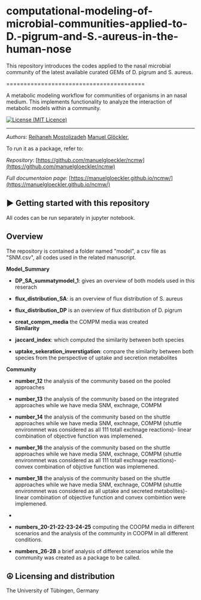 # computational-modeling-of-microbial-communities-applied-to-D.-pigrum-and-S.-aureus-in-the-human-nose
This repository introduces the codes applied to the nasal microbial community of the latest available curated GEMs of D. pigrum and S. aureus. 

========================================

A metabolic modeling workflow for communities of organisms in an nasal
medium. This implements functionality to analyze the interaction of
metabolic models within a community.

[![License (MIT Licence)](https://img.shields.io/badge/license-MIT-blue.svg?style=plastic)](https://opensource.org/licenses/MIT)

----
*Authors*: [Reihaneh Mostolizadeh](https://uni-tuebingen.de/en/fakultaeten/mathematisch-naturwissenschaftliche-fakultaet/fachbereiche/informatik/lehrstuehle/systems-biology/team/dr-reihaneh-mostolizadeh/)
[Manuel Glöckler](https://uni-tuebingen.de/en/fakultaeten/mathematisch-naturwissenschaftliche-fakultaet/fachbereiche/informatik/lehrstuehle/systems-biology/team/),

To run it as a package, refer to: 

*Repository*: [https://github.com/manuelgloeckler/ncmw](https://github.com/manuelgloeckler/ncmw)

*Full documentaion page*: [https://manuelgloeckler.github.io/ncmw/](https://manuelgloeckler.github.io/ncmw/)



► Getting started with this repository
----------------------------

All codes can be run separately in jupyter notebook.


Overview
--------

The repository is contained a folder named "model", a csv file as "SNM.csv", all codes used in the related manuscript. 

**Model_Summary**

- **DP_SA_summatymodel_1**:
    gives an overview of both models used in this reserach
- **flux_distribution_SA**:
    is an overview of flux distribution of S. aureus 
- **flux_distribution_DP**
    is an overview of flux distribution of D. pigrum 
- **creat_compm_media**
    the COMPM media was created  
 **Similarity** 
  
- **jaccard_index**:
    which computed the similarity between both species 
- **uptake_sekeration_inverstigation**: 
    compare the similarity between both species from the perspective of uptake and secretion metabolites

 **Community** 

- **number_12** the analysis of the community based on the pooled approaches
       
- **number_13** the analysis of the community based on the integrated approaches while we have media SNM, exchnage, COMPM
        
- **number_14** the analysis of the community based on the shuttle approaches while we have media SNM, exchnage, COMPM (shuttle environmnet was considered as all 111 totall exchnage reactions)- linear combination of objective function was implemened.
 
- **number_16** the analysis of the community based on the shuttle approaches while we have media SNM, exchnage, COMPM (shuttle environmnet was considered as all 111 totall exchnage reactions)- convex combination of objctive function was implemened.

- **number_18** the analysis of the community based on the shuttle approaches while we have media SNM, exchnage, COMPM (shuttle environmnet was considered as all uptake and secreted metabolites)- linear combination of objective function and convex combintion were implemened.
- 
- **numbers_20-21-22-23-24-25** computing the COOPM media in different scenarios and the analysis of the community in COOPM in all different conditions.

- **numbers_26-28** a brief analysis of different scenarios while the community was created as a package to be called.

☮ Licensing and distribution
----------------------------

The University of Tübingen, Germany

